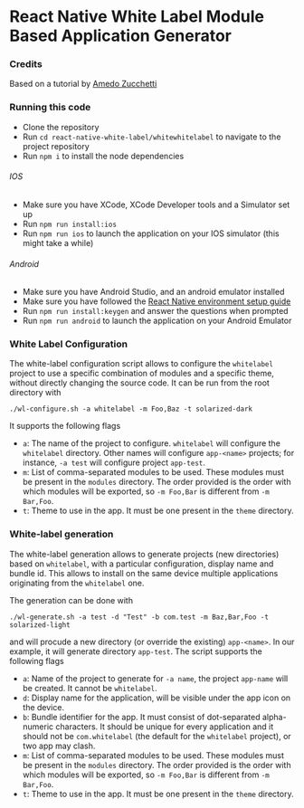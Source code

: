 # React Native White Label Module Based Application Generator 

### Credits

Based on a tutorial by <a href="https://medium.com/welld-tech/one-app-to-rule-them-all-building-a-white-label-application-with-react-native-9d30f69eb3ae">Amedo Zucchetti</a>

### Running this code
* Clone the repository
* Run `cd react-native-white-label/whitewhitelabel` to navigate to the project repository
* Run `npm i` to install the node dependencies

###### IOS
* Make sure you have XCode, XCode Developer tools and a Simulator set up
* Run `npm run install:ios`
* Run `npm run ios` to launch the application on your IOS simulator (this might take a while)

###### Android
* Make sure you have Android Studio, and an android emulator installed
* Make sure you have followed the <a href="https://reactnative.dev/docs/environment-setup">React Native environment setup guide</a>
* Run `npm run install:keygen` and answer the questions when prompted
* Run `npm run android` to launch the application on your Android Emulator

### White Label Configuration

The white-label configuration script allows to configure the `whitelabel`
project to use a specific combination of modules and a specific theme, without
directly changing the source code. It can be run from the root directory with

```
./wl-configure.sh -a whitelabel -m Foo,Baz -t solarized-dark
```

It supports the following flags
* `a`: The name of the project to configure. `whitelabel` will configure the
`whitelabel` directory. Other names will configure `app-<name>` projects; for
instance, `-a test` will configure project `app-test`.
* `m`: List of comma-separated modules to be used. These modules must be present
in the `modules` directory. The order provided is the order with which modules
will be exported, so `-m Foo,Bar` is different from `-m Bar,Foo`.
* `t`: Theme to use in the app. It must be one present in the `theme` directory.

### White-label generation

The white-label generation allows to generate projects (new directories) based
on `whitelabel`, with a particular configuration, display name and bundle id.
This allows to install on the same device multiple applications originating from
the `whitelabel` one.

The generation can be done with
```
./wl-generate.sh -a test -d "Test" -b com.test -m Baz,Bar,Foo -t solarized-light
```

and will procude a new directory (or override the existing) `app-<name>`. In our
example, it will generate directory `app-test`. The script supports the
following flags
* `a`: Name of the project to generate for `-a name`, the project `app-name`
will be created. It cannot be `whitelabel`.
* `d`: Display name for the application, will be visible under the app icon on
the device.
* `b`: Bundle identifier for the app. It must consist of dot-separated
alpha-numeric characters. It should be unique for every application and it
should not be `com.whitelabel` (the default for the `whitelabel` project), or
two app may clash.
* `m`: List of comma-separated modules to be used. These modules must be present
in the `modules` directory. The order provided is the order with which modules
will be exported, so `-m Foo,Bar` is different from `-m Bar,Foo`.
* `t`: Theme to use in the app. It must be one present in the `theme` directory.